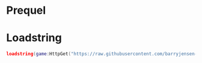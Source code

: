 # Prequel

# Loadstring

```lua
loadstring(game:HttpGet("https://raw.githubusercontent.com/barryjensen-dev/Prequel/refs/heads/main/main.lua"))()
```
